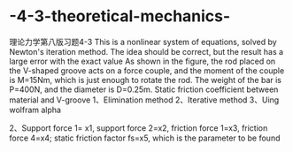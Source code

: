 # -4-3-theoretical-mechanics-
理论力学第八版习题4-3
This is a nonlinear system of equations, solved by Newton's iteration method. The idea should be correct, but the result has a large error with the exact value
As shown in the figure, the rod placed on the V-shaped groove acts on a force couple, and the moment of the couple is M=15Nm, 
which is just enough to rotate the rod. The weight of the bar is P=400N, and the diameter is D=0.25m.
Static friction coefficient between material and V-groove
1、Elimination method
2、Iterative method
3、Uing wolfram alpha

2、Support force 1= x1, support force 2=x2, friction force 1=x3, friction force 4=x4; static friction factor fs=x5, which is the parameter to be found
